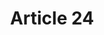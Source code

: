 ---
title: "Article 24"
draft: false
exceptions:
- info53j
memberstates:
- NO
score: 3
compensation:
- 
remarks: |
 


link: ""
---